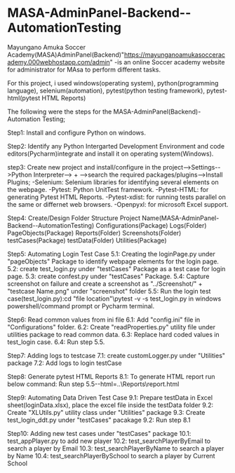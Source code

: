 # MASA-AdminPanel-Backend--AutomationTesting
Mayungano Amuka Soccer Academy(MASA)AdminPanel(Backend)"https://mayunganoamukasocceracademy.000webhostapp.com/admin" -is an online Soccer academy website for administrator for MAsa to perform
different tasks. 

For this project, i used windows(operating system), python(programming language), selenium(automation), pytest(python testing framework), pytest-html(pytest HTML Reports)

The following were  the steps for the MASA-AdminPanel(Backend)-Automation Testing;

Step1: Install and configure Python on windows.

Step2: Identify any Python Intergarted Development Environment and code editors(Pycharm)integrate and install it on operating system(Windows).

step3: Create new project and install/configure in the project-->Settings-->Python Interpreter--> + -->search the required packages/plugins-->Install Plugins;
       -Selenium: Selenium libraries for identifying several elements on the webpage.
       -Pytest: Python UnitTest framework.
       -Pytest-HTML: for generating Pytest HTML Reports.
       -Pytest-xdist: for running tests parallel on the same or differnet web browsers.
       -Openpyxl: for microsoft Excel support.
       
 Step4: Create/Design Folder Structure 
      Project Name(MASA-AdminPanel-Backend--AutomationTesting)
           Configurations(Package)
           Logs(Folder)
           PageObjects(Package)
           Reports(Folder)
           Screenshots(Folder)
           testCases(Package)
           testData(Folder)
           Utilities(Package)
           
Step5: Automating Login Test Case
     5.1: Creating the loginPage.py under "pageObjects" Package to identify webpage elements for the login page.
     5.2: create test_login.py under "testCases" Package as a test case for login page.
     5.3: create confest.py under "testCases" Package.
     5.4: Capture screenshot on failure and create a screenshot as "../Screenshot/" + "testcase Name.png" under "screenshot" folder
     5.5: Run the login test case(test_login.py):cd \"file location"\pytest -v -s test_login.py in windows powershell/command prompt or Pycharm terminal.
     
Step6: Read common values from ini file
     6.1: Add "config.ini" file in "Configurations" folder.
     6.2: Create "readProperties.py" utility file under utilities package to read common data.
     6.3: Replace hard coded values in test_login case.
     6.4: Run step 5.5.
     
Step7: Adding logs to testcase
     7.1: create customLogger.py under "Utilities" package
     7.2: Add logs to login testCase
     
Step8: Generate pytest HTML Reports
     8.1: To generate HTML report run below command:
        Run step 5.5\--html=..\Reports\report.html
        
Step9: Automating Data Driven Test Case
     9.1: Prepare testData in Excel sheet(loginData.xlsx), place the excel file inside the testData folder
     9.2: Create "XLUtils.py" utility class under "Utilities" package
     9.3: Create test_login_ddt.py under "testCases" pacakage
     9.2: Run step 8.1
     
Step10: Adding new test cases under "testCases" package
     10.1: test_appPlayer.py to add new player
     10.2: test_searchPlayerByEmail to search a player by Email
     10.3: test_searchPlayerByName to search a player by Name
     10.4: test_searchPlayerBySchool to search a player by Current School
     
     
      
     
 
       
